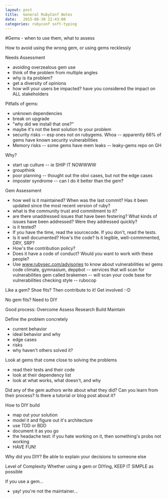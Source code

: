 ```yaml
---
layout: post
title:  General RubyConf Notes
date:   2015-06-30 22:43:00
categories: rubyconf soft-typing
---
```


#Gems - when to use them, what to assess

How to avoid using the wrong gem, or using gems recklessly

Needs Assessment
* avoiding overzealous gem use
* think of the problem from multiple angles
* why is ita problem?
* get a diversity of opinions
* how will your users be impacted? have you considered the impact on ALL stakeholders

Pitfalls of gems:
* unknown dependencies
* break on upgrade
* "why did we install that one?"
* maybe it's not the best solution to your problem
* security risks -- esp ones not on rubygems. Whoa -- apparently 66% of gems have known security vulnerabilities
* Memory risks -- some gems have mem leaks -- leaky-gems repo on GH

Why?
* start up culture -- ie SHIP IT NOWWWW
* groupthink
* poor planning -- thought out the obvi cases, but not the edge cases
* imposter syndrome -- can I do it better than the gem? 

Gem Assessment
* how well is it maintained? When was the last commit? Has it been updated since the most recent version of ruby?
* what is the community trust and commitment to it?
* are there unaddressed issues that have been festering? What kinds of issues have been addressed? Were they addressed quickly?
* is it tested? 
* If you have the time, read the sourcecode. If you don't, read the tests.
* Is it well documented? How's the code? Is it legible, well-commmented, DRY, SRP?
* How's the contribution policy?
* Does it have a code of conduct? Would you want to work with these people?
* Use www.rubysec.com/advisories to know about vulnerabilities w/ gems
code climate, gymnasium, deppbot -- services that will scan for vulnerabilities
gem called brakemen -- will scan your code base for vulnerabilities
checking style -- rubocop

Like a gem? Shoe fits? Then contribute to it! Get involved :-D

No gem fits? Need to DIY

Good process:
Overcome
Assess
Research
Build
Maintain

Define the problem concretely
* current behavior
* ideal behavior and why
* edge cases
* risks
* why haven't others solved it?

Look at gems that come close to solving the problems
* read their tests and their code
* look at their dependency list
* look at what works, what doesn't, and why

Did any of the gem authors write about what they did? Can you learn from their process? Is there a tutorial or blog post about it?

How to DIY build
* map out your solution
* model it and figure out it's architecture
* use TDD or BDD
* document it as you go
* the headache test:  if you hate working on it, then something's probs not working
* HAVE FUN!

Why did you DIY?
Be able to explain your decisions to someone else

Level of Complexity
Whether using a gem or DIYing, KEEP IT SIMPLE as possible

If you use a gem...
* yay! you're not the maintainer...